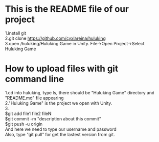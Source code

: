 # This is the README file of our project

1.install git<br />
2.git clone https://github.com/cyxlareina/huluking<br />
3.open /huluking/Huluking Game in Unity. File->Open Project->Select Huluking Game<br />

# How to upload files with git command line

1.cd into huluking, type ls, there should be "Huluking Game" directory and "README.md" file appearing<br />
2."Huluking Game" is the project we open with Unity.<br />
3.<br />
$git add file1 file2 fileN<br />
$git commit -m "description about this commit"<br />
$git push -u origin<br />
And here we need to type our username and password<br />
Also, type "git pull" for get the lastest version from git.
